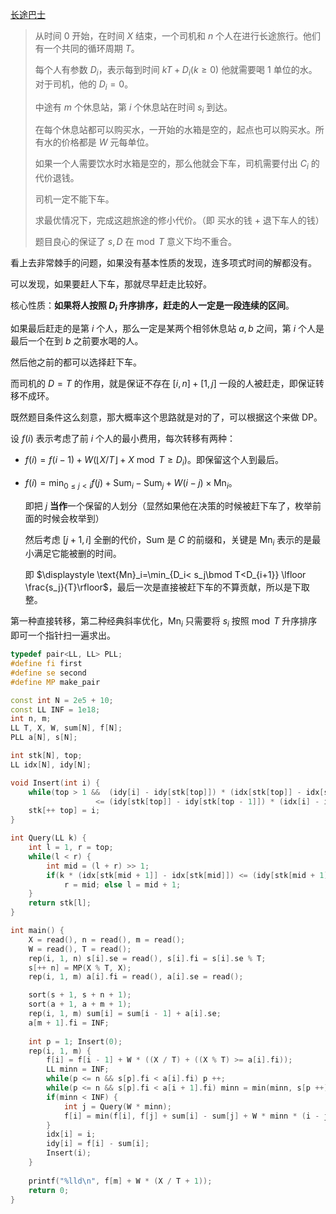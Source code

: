 [长途巴士](https://www.luogu.com.cn/problem/AT2539)

> 从时间 $0$ 开始，在时间 $X$ 结束，一个司机和 $n$ 个人在进行长途旅行。他们有一个共同的循环周期 $T$。
>
> 每个人有参数 $D_i$，表示每到时间 $kT+D_i(k\geq 0)$ 他就需要喝 $1$ 单位的水。对于司机，他的 $D_i=0$。
>
> 中途有 $m$ 个休息站，第 $i$ 个休息站在时间 $s_i$ 到达。
>
> 在每个休息站都可以购买水，一开始的水箱是空的，起点也可以购买水。所有水的价格都是 $W$ 元每单位。
>
> 如果一个人需要饮水时水箱是空的，那么他就会下车，司机需要付出 $C_i$ 的代价退钱。
>
> 司机一定不能下车。
>
> 求最优情况下，完成这趟旅途的修小代价。（即 买水的钱 + 退下车人的钱）
>
> 题目良心的保证了 $s,D$ 在$\bmod T$ 意义下均不重合。

看上去非常棘手的问题，如果没有基本性质的发现，连多项式时间的解都没有。

可以发现，如果要赶人下车，那就尽早赶走比较好。

核心性质：**如果将人按照 $D_i$ 升序排序，赶走的人一定是一段连续的区间**。

如果最后赶走的是第 $i$ 个人，那么一定是某两个相邻休息站 $a,b$ 之间，第 $i$ 个人是最后一个在到 $b$ 之前要水喝的人。

然后他之前的都可以选择赶下车。

而司机的 $D=T$ 的作用，就是保证不存在 $[i,n]+[1,j]$ 一段的人被赶走，即保证转移不成环。

既然题目条件这么刻意，那大概率这个思路就是对的了，可以根据这个来做 DP。

设 $f(i)$ 表示考虑了前 $i$ 个人的最小费用，每次转移有两种：

- $f(i)=f(i-1)+W(\lfloor X/T \rfloor+X\bmod T\geq D_i)$。即保留这个人到最后。

- $\displaystyle f(i)=\min_{0\leq j<i} f(j)+\text{Sum}_i-\text{Sum}_j+W(i-j)\times \text{Mn}_i$。

  即把 $j$ **当作**一个保留的人划分（显然如果他在决策的时候被赶下车了，枚举前面的时候会枚举到）

  然后考虑 $[j+1,i]$ 全删的代价，$\text{Sum}$ 是 $C$ 的前缀和，关键是 $\text{Mn}_i$ 表示的是最小满足它能被删的时间。

  即 $\displaystyle \text{Mn}_i=\min_{D_i< s_j\bmod T<D_{i+1}} \lfloor \frac{s_j}{T}\rfloor$，最后一次是直接被赶下车的不算贡献，所以是下取整。

第一种直接转移，第二种经典斜率优化，$\text{Mn}_i$ 只需要将 $s_i$ 按照$\bmod T$ 升序排序即可一个指针扫一遍求出。

```cpp
typedef pair<LL, LL> PLL;
#define fi first
#define se second
#define MP make_pair

const int N = 2e5 + 10;
const LL INF = 1e18;
int n, m;
LL T, X, W, sum[N], f[N];
PLL a[N], s[N];

int stk[N], top;
LL idx[N], idy[N];

void Insert(int i) {
	while(top > 1 &&  (idy[i] - idy[stk[top]]) * (idx[stk[top]] - idx[stk[top - 1]])
				   <= (idy[stk[top]] - idy[stk[top - 1]]) * (idx[i] - idx[stk[top]]) ) top --;
	stk[++ top] = i;
}

int Query(LL k) {
	int l = 1, r = top;
	while(l < r) {
		int mid = (l + r) >> 1;
		if(k * (idx[stk[mid + 1]] - idx[stk[mid]]) <= (idy[stk[mid + 1]] - idy[stk[mid]]))
			r = mid; else l = mid + 1;
	}
	return stk[l];
}

int main() {
	X = read(), n = read(), m = read();
	W = read(), T = read();
	rep(i, 1, n) s[i].se = read(), s[i].fi = s[i].se % T;
	s[++ n] = MP(X % T, X); 
	rep(i, 1, m) a[i].fi = read(), a[i].se = read();

	sort(s + 1, s + n + 1);
	sort(a + 1, a + m + 1);
	rep(i, 1, m) sum[i] = sum[i - 1] + a[i].se;
	a[m + 1].fi = INF;
	
	int p = 1; Insert(0);
	rep(i, 1, m) {
		f[i] = f[i - 1] + W * ((X / T) + ((X % T) >= a[i].fi));
		LL minn = INF;
		while(p <= n && s[p].fi < a[i].fi) p ++;
		while(p <= n && s[p].fi < a[i + 1].fi) minn = min(minn, s[p ++].se / T);
		if(minn < INF) {
			int j = Query(W * minn);
			f[i] = min(f[i], f[j] + sum[i] - sum[j] + W * minn * (i - j));
		}
		idx[i] = i;
		idy[i] = f[i] - sum[i];
		Insert(i);
	}
	
	printf("%lld\n", f[m] + W * (X / T + 1));
	return 0;
}
```